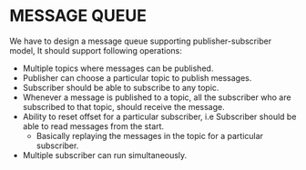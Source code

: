 # MESSAGE QUEUE

We have to design a message queue supporting publisher-subscriber model, It should support following operations:

- Multiple topics where messages can be published.
- Publisher can choose a particular topic to publish messages.
- Subscriber should be able to subscribe to any topic.
- Whenever a message is published to a topic, all the subscriber who are subscribed to that topic, should receive the
  message.
- Ability to reset offset for a particular subscriber, i.e Subscriber should be able to read messages from the start.
    - Basically replaying the messages in the topic for a particular subscriber.
- Multiple subscriber can run simultaneously.

